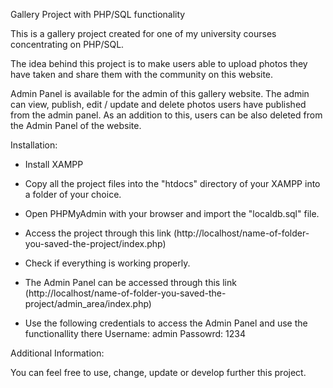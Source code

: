 Gallery Project with PHP/SQL functionality

This is a gallery project created for one of my university courses concentrating on PHP/SQL.

The idea behind this project is to make users able to upload photos they have taken and share them with the community on this website.

Admin Panel is available for the admin of this gallery website. The admin can view, publish, edit / update and delete photos users have published from the admin panel.
As an addition to this, users can be also deleted from the Admin Panel of the website.

Installation:

- Install XAMPP

- Copy all the project files into the "htdocs" directory of your XAMPP into a folder of your choice.

- Open PHPMyAdmin with your browser and import the "localdb.sql" file.

- Access the project through this link (http://localhost/name-of-folder-you-saved-the-project/index.php)

- Check if everything is working properly.

- The Admin Panel can be accessed through this link (http://localhost/name-of-folder-you-saved-the-project/admin_area/index.php)

- Use the following credentials to access the Admin Panel and use the functionallity there
  Username: admin
  Passowrd: 1234
  
Additional Information:

You can feel free to use, change, update or develop further this project.
